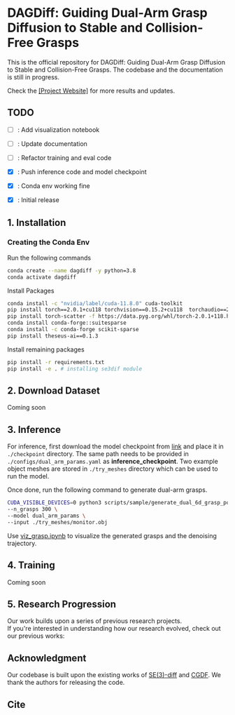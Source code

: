 <!-- # DAGDiff: <ins>D</ins>ual-<ins>A</ins>rm <ins>G</ins>rasp <ins>Diff</ins>usion -->
# DAGDiff: Guiding Dual-Arm Grasp Diffusion to Stable and Collision-Free Grasps

This is the official repository for DAGDiff: Guiding Dual-Arm Grasp Diffusion to Stable and Collision-Free Grasps. The codebase and the documentation is still in progress. <br>

Check the <a href="https://dag-diff.github.io/dagdiff/">[Project Website]</a> for more results and updates.

## TODO
- [ ] : Add visualization notebook
- [ ] : Update documentation
- [ ] : Refactor training and eval code
- [x] : Push inference code and model checkpoint
- [x] : Conda env working fine 
- [x] : Initial release


## 1. Installation

### Creating the Conda Env
Run the following commands

```sh
conda create --name dagdiff -y python=3.8
conda activate dagdiff
```

Install Packages
```sh
conda install -c "nvidia/label/cuda-11.8.0" cuda-toolkit
pip install torch==2.0.1+cu118 torchvision==0.15.2+cu118  torchaudio==2.0.2+cu118 --extra-index-url https://download.pytorch.org/whl/cu118
pip install torch-scatter -f https://data.pyg.org/whl/torch-2.0.1+118.html # will take some time to install 
conda install conda-forge::suitesparse
conda install -c conda-forge scikit-sparse
pip install theseus-ai==0.1.3
```

Install remaining packages
```sh
pip install -r requirements.txt
pip install -e . # installing se3dif module
```

## 2. Download Dataset

Coming soon

## 3. Inference

For inference, first download the model checkpoint from <a href="https://iiithydresearch-my.sharepoint.com/:u:/g/personal/md_faizal_research_iiit_ac_in/EegOVM7li5xAsG7fFH9B4OIB07OSM7INiTIQDmiWpeRoFw?e=qU2po1">link</a> and place it in `./checkpoint` directory. The same path needs to be provided in `./configs/dual_arm_params.yaml` as <b>inference_checkpoint</b>. Two example object meshes are stored in `./try_meshes` directory which can be used to run the model. 

Once done, run the following command to generate dual-arm grasps. 

```sh
CUDA_VISIBLE_DEVICES=0 python3 scripts/sample/generate_dual_6d_grasp_poses.py \
--n_grasps 300 \
--model dual_arm_params \
--input ./try_meshes/monitor.obj
```

Use <a href="https://github.com/DAG-Diff/dual-arm-grasp-diffusion/blob/main/notebooks/viz_grasps.ipynb">viz_grasp.ipynb</a> to visualize the generated grasps and the denoising trajectory.

## 4. Training 

Coming soon

## 5. Research Progression  

Our work builds upon a series of previous research projects.  
If you're interested in understanding how our research evolved, check out our previous works:

<!-- ## 6. Research Progression  

Our research is part of a continuing line of projects.
To see how it has developed over time, take a look at our earlier works:



```
[CGDF] ────┐--------┐
         |        |  
         |        v
         ├─────> DG16M ────> DAGDiff
         |
         |
DAVIL ───┘

``` -->


## Acknowledgment
Our codebase is built upon the existing works of <a href="https://sites.google.com/view/se3dif">SE(3)-diff</a> and <a href="https://constrained-grasp-diffusion.github.io/">CGDF</a>. We thank the authors for releasing the code.

## Cite


